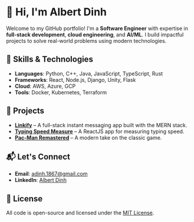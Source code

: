 # 👋 Hi, I'm Albert Dinh

Welcome to my GitHub portfolio! I'm a **Software Engineer** with expertise in **full-stack development**, **cloud engineering**, and **AI/ML**. I build impactful projects to solve real-world problems using modern technologies.

## 🚀 Skills & Technologies

- **Languages**: Python, C++, Java, JavaScript, TypeScript, Rust
- **Frameworks**: React, Node.js, Django, Unity, Flask
- **Cloud**: AWS, Azure, GCP
- **Tools**: Docker, Kubernetes, Terraform

## 📂 Projects

- **[Linkify](https://linkify-front-33uh.onrender.com/)** – A full-stack instant messaging app built with the MERN stack.
- **[Typing Speed Measure](https://peaceful-muffin-0fc3d6.netlify.app/)** – A ReactJS app for measuring typing speed.
- **[Pac-Man Remastered](https://docs.google.com/presentation/d/1WdvFVx0A8iM3CwuGCEXK2dJr6snJWucXzj0oMgZ4gss/edit#slide=id.p1)** – A modern take on the classic game.

## 📬 Let's Connect

- **Email**: [adinh.1867@gmail.com](mailto:adinh.1867@gmail.com)
- **LinkedIn**: [Albert Dinh](https://www.linkedin.com/in/albert-dinh-01)

## 📜 License

All code is open-source and licensed under the [MIT License](https://opensource.org/licenses/MIT).
